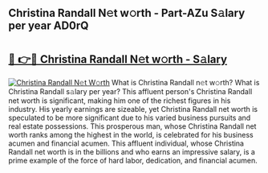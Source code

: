 ## Christina Randall N𝚎t w𝚘rth - Part-AZu S𝚊lary per year AD0rQ

# <h2><a href="http://gc1fsgw.nevu.top/?p=Christina+Randall">🔗 👉🔴 Christina Randall N𝚎t w𝚘rth - S𝚊lary</a></h2>

[![Christina Randall N𝚎t W𝚘rth](https://i.imgur.com/Oavwk0R.jpeg)](http://gc1fsgw.nevu.top/?p=Christina+Randall)
What is Christina Randall n𝚎t w𝚘rth? What is Christina Randall s𝚊lary per year?
This affluent person's Christina Randall net worth is significant, making him one of the richest figures in his industry. His yearly earnings are sizeable, yet Christina Randall net worth is speculated to be more significant due to his varied business pursuits and real estate possessions. This prosperous man, whose Christina Randall net worth ranks among the highest in the world, is celebrated for his business acumen and financial acumen. This affluent individual, whose Christina Randall net worth is in the billions and who earns an impressive salary, is a prime example of the force of hard labor, dedication, and financial acumen.
